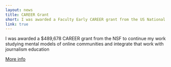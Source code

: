 ```yaml
---
layout: news
title: CAREER Grant
short: I was awarded a Faculty Early CAREER grant from the US National Science Foundation
link: true
---
```


I was awarded a $489,678 CAREER grant from the NSF to continue my work studying mental models of online communities and integrate that work with journalism education

[More info](https://bitlab.cas.msu.edu/communities)
